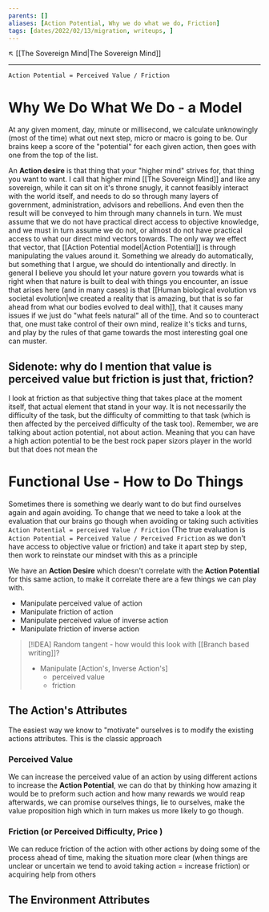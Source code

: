```yaml
---
parents: []
aliases: [Action Potential, Why we do what we do, Friction]
tags: [dates/2022/02/13/migration, writeups, ]
---
```

↖️ [[The Sovereign Mind|The Sovereign Mind]]


---
`Action Potential = Perceived Value / Friction`

# Why We Do What We Do - a Model
At any given moment, day, minute or millisecond, we calculate unknowingly (most of the time) what out next step, micro or macro is going to be. Our brains keep a score of the "potential" for each given action, then goes with one from the top of the list.

An **Action desire** is that thing that your "higher mind" strives for, that thing you want to want. I call that higher mind [[The Sovereign Mind]] and like any sovereign, while it can sit on it's throne snugly, it cannot feasibly interact with the world itself, and needs to do so through many layers of government, administration, advisors and rebellions. And even then the result will be conveyed to him through many channels in turn. We must assume that we do not have practical direct access to objective knowledge, and we must in turn assume we do not, or almost do not have practical access to what our direct mind vectors towards. The only way we effect that vector, that [[Action Potential model|Action Potential]] is through manipulating the values around it. Something we already do automatically, but something that I argue, we should do intentionally and directly. In general I believe you should let your nature govern you towards what is right when that nature is built to deal with things you encounter, an issue that arises here (and in many cases) is that [[Human biological evolution vs societal evolution|we created a reality that is amazing, but that is so far ahead from what our bodies evolved to deal with]], that it causes many issues if we just do "what feels natural" all of the time. And so to counteract that, one must take control of their own mind, realize it's ticks and turns, and play by the rules of that game towards the most interesting goal one can muster.

## Sidenote: why do I mention that value is perceived value but friction is just that, friction?
I look at friction as that subjective thing that takes place at the moment itself, that actual element that stand in your way. It is not necessarily the difficulty of the task, but the difficulty of committing to that task (which is then affected by the perceived difficulty of the task too). Remember, we are talking about action potential, not about action. Meaning that you can have a high action potential to be the best rock paper sizors player in the world but that does not mean the 

# Functional Use - How to Do Things
Sometimes there is something we dearly want to do but find ourselves again and again avoiding. To change that we need to take a look at the evaluation that our brains go though when avoiding or taking such activities `Action Potential = perceived Value / Friction` (The true evaluation is `Action Potential = Perceived Value / Perceived Friction` as we don't have access to objective value or friction) and take it apart step by step, then work to reinstate our mindset with this as a principle


We have an **Action Desire** which doesn't correlate with the **Action Potential** for this same action, to make it correlate there are a few things we can play with.

- Manipulate perceived value of action
- Manipulate friction of action
- Manipulate perceived value of inverse action
- Manipulate friction of inverse action

> [!IDEA] Random tangent - how would this look with [[Branch based writing]]?
> - Manipulate [Action's, Inverse Action's]
> 	- perceived value
> 	- friction

## The Action's Attributes
The easiest way we know to "motivate" ourselves is to modify the existing actions attributes. This is the classic approach

### Perceived Value
We can increase the perceived value of an action by using different actions to increase the **Action Potential**, we can do that by thinking how amazing it would be to preform such action and how many rewards we would reap afterwards, we can promise ourselves things, lie to ourselves, make the value proposition high which in turn makes us more likely to go though.

### Friction (or Perceived Difficulty, Price )
We can reduce friction of the action with other actions by doing some of the process ahead of time, making the situation more clear (when things are unclear or uncertain we tend to avoid taking action = increase friction) or acquiring help from others

## The Environment Attributes
